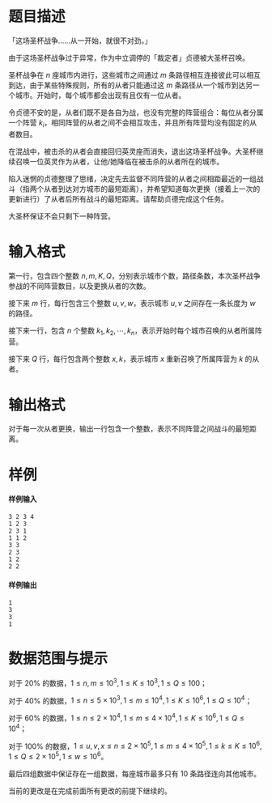 
# 题目描述

「这场圣杯战争……从一开始，就很不对劲。」

由于这场圣杯战争过于异常，作为中立调停的「裁定者」贞德被大圣杯召唤。

圣杯战争在 $n$ 座城市内进行，这些城市之间通过 $m$ 条路径相互连接彼此可以相互到达，由于某些特殊规则，所有的从者只能通过这 $m$ 条路径从一个城市到达另一个城市。开始时，每个城市都会出现有且仅有一位从者。

令贞德不安的是，从者们既不是各自为战，也没有完整的阵营组合：每位从者分属一个阵营 $k_i$，相同阵营的从者之间不会相互攻击，并且所有阵营均没有固定的从者数目。

在混战中，被击杀的从者会直接回归英灵座而消失，退出这场圣杯战争。大圣杯继续召唤一位英灵作为从者，让他/她降临在被击杀的从者所在的城市。

陷入迷惘的贞德整理了思绪，决定先去监督不同阵营的从者之间相距最近的一组战斗（指两个从者到达对方城市的最短距离），并希望知道每次更换（接着上一次的更新进行）了从者后所有战斗的最短距离。请帮助贞德完成这个任务。

大圣杯保证不会只剩下一种阵营。 

# 输入格式

第一行，包含四个整数 $n,m,K,Q$，分别表示城市个数，路径条数，本次圣杯战争参战的不同阵营数目，以及更换从者的次数。

接下来 $m$ 行，每行包含三个整数 $u,v,w$，表示城市 $u,v$ 之间存在一条长度为 $w$ 的路径。

接下来一行，包含 $n$ 个整数 $k_1,k_2,\cdots ,k_n$，表示开始时每个城市召唤的从者所属阵营。

接下来 $Q$ 行，每行包含两个整数 $x,k$，表示城市 $x$ 重新召唤了所属阵营为 $k$ 的从者。

# 输出格式

对于每一次从者更换，输出一行包含一个整数，表示不同阵营之间战斗的最短距离。 

# 样例

#### 样例输入
```plain
3 2 3 4
1 2 3
2 3 1
1 1 2
3 3
2 3
1 2
2 2
```
#### 样例输出
```plain
1
3
3
1
```

# 数据范围与提示

对于 $20\%$ 的数据，$1\le n,m\le 10^3,1\le K\le 10^3,1\le Q\le 100$；

对于 $40\%$ 的数据，$1\le n\le 5\times 10^3,1\le m\le 10^4,1\le K\le 10^6,1\le Q\le 10^4$；

对于 $60\%$ 的数据，$1\le n\le 2\times 10^4,1\le m\le 4\times 10^4,1\le K\le 10^6,1\le Q\le 10^4$；

对于 $100\%$ 的数据，$1\le u,v,x\le n\le 2\times 10^5,1\le m\le 4\times 10^5,1\le k\le K\le 10^6,1\le Q\le 2\times 10^5,1\le w\le 10^6$。

最后四组数据中保证存在一组数据，每座城市最多只有 $10$ 条路径连向其他城市。

当前的更改是在完成前面所有更改的前提下继续的。

